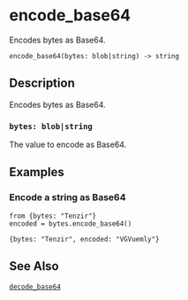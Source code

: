 # encode_base64

Encodes bytes as Base64.

```tql
encode_base64(bytes: blob|string) -> string
```

## Description

Encodes bytes as Base64.

### `bytes: blob|string`

The value to encode as Base64.

## Examples

### Encode a string as Base64

```tql
from {bytes: "Tenzir"}
encoded = bytes.encode_base64()
```

```tql
{bytes: "Tenzir", encoded: "VGVuemly"}
```

## See Also

[`decode_base64`](decode_base64.md)
